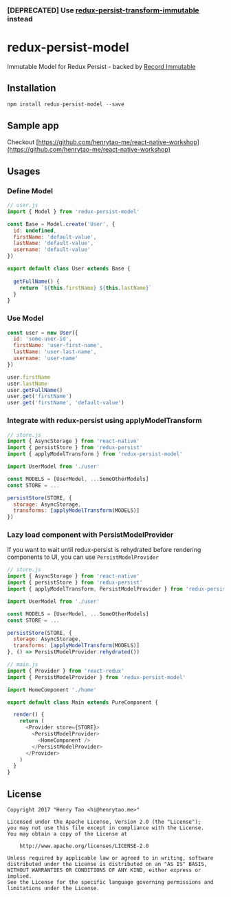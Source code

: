 ### [DEPRECATED] Use [redux-persist-transform-immutable](https://github.com/rt2zz/redux-persist-transform-immutable) instead

# redux-persist-model

Immutable Model for Redux Persist - backed by [Record Immutable](https://facebook.github.io/immutable-js/docs/#/Record)

## Installation

```js
npm install redux-persist-model --save
```

## Sample app 

Checkout [https://github.com/henrytao-me/react-native-workshop](https://github.com/henrytao-me/react-native-workshop)


## Usages

### Define Model

```js
// user.js
import { Model } from 'redux-persist-model'

const Base = Model.create('User', {
  id: undefined,
  firstName: 'default-value',
  lastName: 'default-value',
  username: 'default-value'
})

export default class User extends Base {
  
  getFullName() {
    return `${this.firstName} ${this.lastName}` 
  }
}
```

### Use Model

```js
const user = new User({
  id: 'some-user-id',
  firstName: 'user-first-name',
  lastName: 'user-last-name',
  username: 'user-name'
})

user.firstName
user.lastName
user.getFullName()
user.get('firstName')
user.get('firstName', 'default-value')
```

### Integrate with redux-persist using applyModelTransform

```js
// store.js
import { AsyncStorage } from 'react-native'
import { persistStore } from 'redux-persist'
import { applyModelTransform } from 'redux-persist-model'

import UserModel from './user'

const MODELS = [UserModel, ...SomeOtherModels]
const STORE = ...

persistStore(STORE, {
  storage: AsyncStorage,
  transforms: [applyModelTransform(MODELS)]
})
```

### Lazy load component with PersistModelProvider

If you want to wait until redux-persist is rehydrated before rendering components to UI, you can use `PersistModelProvider`

```js
// store.js
import { AsyncStorage } from 'react-native'
import { persistStore } from 'redux-persist'
import { applyModelTransform, PersistModelProvider } from 'redux-persist-model'

import UserModel from './user'

const MODELS = [UserModel, ...SomeOtherModels]
const STORE = ...

persistStore(STORE, {
  storage: AsyncStorage,
  transforms: [applyModelTransform(MODELS)]
}, () => PersistModelProvider.rehydrated())

// main.js
import { Provider } from 'react-redux'
import { PersistModelProvider } from 'redux-persist-model'

import HomeComponent './home'

export default class Main extends PureComponent {

  render() {
    return (
      <Provider store={STORE}>
        <PersistModelProvider>
          <HomeComponent />
        </PersistModelProvider>
      </Provider>
    )
  }
}
```


## License

    Copyright 2017 "Henry Tao <hi@henrytao.me>"

    Licensed under the Apache License, Version 2.0 (the "License");
    you may not use this file except in compliance with the License.
    You may obtain a copy of the License at

        http://www.apache.org/licenses/LICENSE-2.0

    Unless required by applicable law or agreed to in writing, software
    distributed under the License is distributed on an "AS IS" BASIS,
    WITHOUT WARRANTIES OR CONDITIONS OF ANY KIND, either express or implied.
    See the License for the specific language governing permissions and
    limitations under the License.